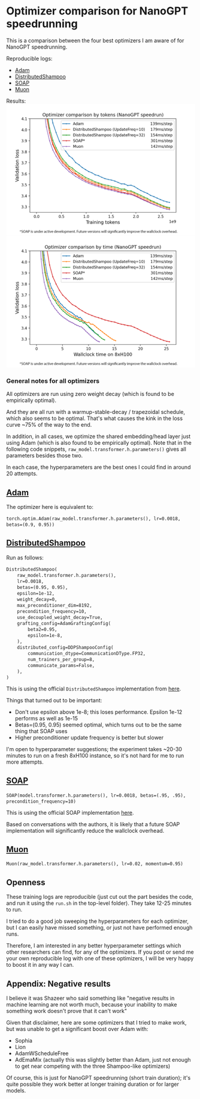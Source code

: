 # Optimizer comparison for NanoGPT speedrunning

This is a comparison between the four best optimizers I am aware of for NanoGPT speedrunning.

Reproducible logs:
* [Adam](95a9fd44-7c13-49c7-b324-3e7d9e23a499.txt)
* [DistributedShampoo](8bfe4e35-c3fc-4b70-a984-3be937b71ff3)
* [SOAP](e21a2838-a0f2-46f2-a247-db0021165682.txt)
* [Muon](8d6193f4-27fc-4e68-899f-af70019a4d54.txt)

Results:
![1](nanogpt_speedrun81w.png)
![2](nanogpt_speedrun82w.png)

### General notes for all optimizers

All optimizers are run using zero weight decay (which is found to be empirically optimal).

And they are all run with a warmup-stable-decay / trapezoidal schedule, which also seems to be optimal. That's what causes the kink in the loss curve ~75% of the way to the end.

In addition, in all cases, we optimize the shared embedding/head layer just using Adam (which is also found to be empirically optimal).
Note that in the following code snippets, `raw_model.transformer.h.parameters()` gives all parameters besides those two.

In each case, the hyperparameters are the best ones I could find in around 20 attempts.

## [Adam](95a9fd44-7c13-49c7-b324-3e7d9e23a499.txt)
The optimizer here is equivalent to:
```
torch.optim.Adam(raw_model.transformer.h.parameters(), lr=0.0018, betas=(0.9, 0.95))
```


## [DistributedShampoo](8bfe4e35-c3fc-4b70-a984-3be937b71ff3.txt)
Run as follows:
```
DistributedShampoo(
    raw_model.transformer.h.parameters(),
    lr=0.0018,
    betas=(0.95, 0.95),
    epsilon=1e-12,
    weight_decay=0,
    max_preconditioner_dim=8192,
    precondition_frequency=10,
    use_decoupled_weight_decay=True,
    grafting_config=AdamGraftingConfig(
        beta2=0.95,
        epsilon=1e-8,
    ),   
    distributed_config=DDPShampooConfig(
        communication_dtype=CommunicationDType.FP32,
        num_trainers_per_group=8,
        communicate_params=False,
    ),   
)
```

This is using the official `DistributedShampoo` implementation from [here](https://github.com/facebookresearch/optimizers/tree/ad2809a291c01859f68fcabbcb49a2aa75fd7827/distributed_shampoo).

Things that turned out to be important:
* Don't use epsilon above 1e-8; this loses performance. Epsilon 1e-12 performs as well as 1e-15
* Betas=(0.95, 0.95) seemed optimal, which turns out to be the same thing that SOAP uses
* Higher preconditioner update frequency is better but slower

I'm open to hyperparameter suggestions; the experiment takes ~20-30 minutes to run on a fresh 8xH100 instance, so it's not hard for me to run more attempts.


## [SOAP](e21a2838-a0f2-46f2-a247-db0021165682.txt)
```
SOAP(model.transformer.h.parameters(), lr=0.0018, betas=(.95, .95), precondition_frequency=10)
```

This is using the official SOAP implementation [here](https://github.com/nikhilvyas/SOAP/blob/bbce86e890d3b697380f4376acb600c2d6c3d203/soap.py).

Based on conversations with the authors, it is likely that a future SOAP implementation will significantly reduce the wallclock overhead.


## [Muon](8d6193f4-27fc-4e68-899f-af70019a4d54.txt)
```
Muon(raw_model.transformer.h.parameters(), lr=0.02, momentum=0.95)
```


## Openness

These training logs are reproducible (just cut out the part besides the code, and run it using the `run.sh` in the top-level folder). They take 12-25 minutes to run.

I tried to do a good job sweeping the hyperparameters for each optimizer, but I can easily have missed something, or just not have performed enough runs.

Therefore, I am interested in any better hyperparameter settings which other researchers can find, for any of the optimizers.
If you post or send me your own reproducible log with one of these optimizers, I will be very happy to boost it in any way I can.

## Appendix: Negative results

I believe it was Shazeer who said something like "negative results in machine learning are not worth much, because your inability to make something work doesn't prove that it can't work"

Given that disclaimer, here are some optimizers that I tried to make work, but was unable to get a significant boost over Adam with:
* Sophia
* Lion
* AdamWScheduleFree
* AdEmaMix (actually this was slightly better than Adam, just not enough to get near competing with the three Shampoo-like optimizers)

Of course, this is just for NanoGPT speedrunning (short train duration); it's quite possible they work better at longer training duration or for larger models.

